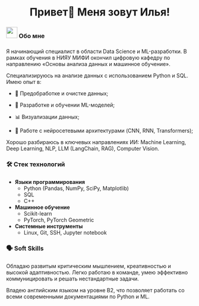 ###

<h1 align="center">Привет👋 Меня зовут Илья!</h1>

###

###

<h3 align="left"><img src="https://emojis.slackmojis.com/emojis/images/1531849430/4246/blob-sunglasses.gif?1531849430" width="30"/> Обо мне</h3>

###

<p align="left">Я начинающий специалист в области Data Science и ML-разработки. В рамках обучения в НИЯУ МИФИ окончил цифровую кафедру по направлению «Основы анализа данных и машинное обучение».

Специализируюсь на анализе данных с использованием Python и SQL. Имею опыт в:

- 🧹 Предобработке и очистке данных;

- 🤖 Разработке и обучении ML-моделей;

- 📊 Визуализации данных;

- 🧠 Работе с нейросетевыми архитектурами (CNN, RNN, Transformers);

Хорошо разбираюсь в ключевых направлениях ИИ: Machine Learning, Deep Learning, NLP, LLM (LangChain, RAG), Computer Vision. </p>

###

<h3 align="left"> 🛠 Стек технологий</h3>

###

- **Языки программирования**  
  - Python (Pandas, NumPy, SciPy, Matplotlib)  
  - SQL  
  - C++  
- **Машинное обучение**  
  - Scikit-learn  
  - PyTorch, PyTorch Geometric
- **Системные инструменты**  
  - Linux, Git, SSH, Jupyter notebook

###

<h3 align="left"> 🗣️ Soft Skills</h3>

###

Обладаю развитым критическим мышлением, креативностью и высокой адаптивностью. Легко работаю в команде, умею эффективно коммуницировать и решать нестандартные задачи.

Владею английским языком на уровне B2, что позволяет работать со всеми современными документациями по Python и ML.
 

